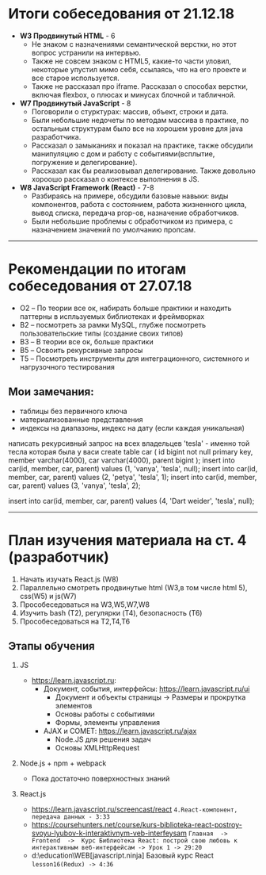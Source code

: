 
# Итоги собеседования от 21.12.18

+ **W3 Продвинутый HTML** - 6
    + Не знаком с назначениями семантической верстки, но этот вопрос устранили на интервью. 
    + Также не совсем знаком с HTML5, какие-то части уловил, некоторые упустил мимо себя, ссылаясь, что на его проекте и все старое используется. 
    + Также не рассказал про iframe. Рассказал о способах верстки, включая flexbox, о плюсах и минусах блочной и табличной. 
+ **W7	Продвинутый JavaScript** - 8
    + Поговорили о стурктурах: массив, объект, строки и дата.
    + Были небольшие недочеты по методам массива в практике, по остальным структурам было все на хорошем уровне для java разработчика.
    + Рассказал о замыканиях и показал на практике, также обсудили манипуляцию с дом и работу с событиями(всплытие, погружение и делегирование).
    + Рассказал как бы реализовывал делегирование. Также довольно хороошо рассказал о контексе выполнения в JS.
+ **W8 JavaScript Framework (React)** - 7-8
	+ Разбираясь на примере, обсудили базовые навыки: виды компонентов, работа с состоянием, работа жизненного цикла, вывод списка, передача prop-ов, назначение обработчиков. 
	+ Были небольшие проблемы с обработчиком из примера, с назначением значений по умолчанию пропсам.




------------------------------------------------------------------------------------------------------------------------



# Рекомендации по итогам собеседования от 27.07.18

+ O2 – По теории все ок, набирать больше практики и находить паттерны в испльзуемых библиотеках и фреймворках
+ B2 – посмотреть за рамки MySQL, глубже посмотреть пользовательские типы (создание своих типов)
+ B3 – В теории все ок, больше практики 
+ B5 – Освоить рекурсивные запросы
+ T5 – Посмотреть инструменты для интеграционного, системного и нагрузочного тестирования

## Мои замечания:
+ таблицы без первичного ключа
+ материализованные представления
+ индексы на диапазоны, индекс на дату (если каждая уникальная)

написать рекурсивный запрос на всех владельцев 'tesla' - именно той тесла которая была у васи
create table car
(
	id bigint not null		primary key,
  	member varchar(4000),
	car varchar(4000),
    parent bigint
);
insert into car(id, member, car, parent) values (1, 'vanya', 'tesla', null);
insert into car(id, member, car, parent) values (2, 'petya', 'tesla', 1);
insert into car(id, member, car, parent) values (3, 'vanya', 'tesla', 2);

insert into car(id, member, car, parent) values (4, 'Dart weider', 'tesla', null);



------------------------------------------------------------------------------------------------------------------------


# План изучения материала на ст. 4 (разработчик)

1. Начать изучать React.js (W8)
1. Параллельно смотреть продвинутые html (W3,в том числе html 5), css(W5) и js(W7)
1. Прособеседоваться на W3,W5,W7,W8
1. Изучить bash (T2), регулярки (T4), безопасность (T6)
1. Прособеседоваться на T2,T4,T6

## Этапы обучения
1. JS
	+ https://learn.javascript.ru:
		+ Документ, события, интерфейсы: https://learn.javascript.ru/ui
			+ Документ и объекты страницы -> Размеры и прокрутка элементов
			+ Основы работы с событиями
			+ Формы, элементы управления
		+ AJAX и COMET: https://learn.javascript.ru/ajax
			+ Node.JS для решения задач
			+ Основы XMLHttpRequest

1. Node.js + npm + webpack
    + Пока достаточно поверхностных знаний

1. React.js
    + https://learn.javascript.ru/screencast/react
    ```4.React-компонент, передача данных - 3:33```
	+ https://coursehunters.net/course/kurs-biblioteka-react-postroy-svoyu-lyubov-k-interaktivnym-veb-interfeysam
	```Главная  ->  Frontend  ->  Курс Библиотека React: построй свою любовь к интерактивным веб-интерфейсам -> Урок 1 -> 29:20```
	+ d:\education\WEB\[javascript.ninja] Базовый курс React
	```lesson16(Redux) -> 4:36 ```
